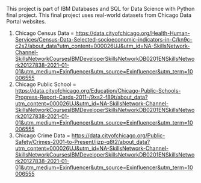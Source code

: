 This project is part of IBM Databases and SQL for Data Science with Python final project. This final project uses real-world datasets from Chicago Data Portal websites.
1. Chicago Census Data = https://data.cityofchicago.org/Health-Human-Services/Census-Data-Selected-socioeconomic-indicators-in-C/kn9c-c2s2/about_data?utm_content=000026UJ&utm_id=NA-SkillsNetwork-Channel-SkillsNetworkCoursesIBMDeveloperSkillsNetworkDB0201ENSkillsNetwork20127838-2021-01-01&utm_medium=Exinfluencer&utm_source=Exinfluencer&utm_term=10006555
2. Chicago Public School = https://data.cityofchicago.org/Education/Chicago-Public-Schools-Progress-Report-Cards-2011-/9xs2-f89t/about_data?utm_content=000026UJ&utm_id=NA-SkillsNetwork-Channel-SkillsNetworkCoursesIBMDeveloperSkillsNetworkDB0201ENSkillsNetwork20127838-2021-01-01&utm_medium=Exinfluencer&utm_source=Exinfluencer&utm_term=10006555
3. Chicago Crime Data = https://data.cityofchicago.org/Public-Safety/Crimes-2001-to-Present/ijzp-q8t2/about_data?utm_content=000026UJ&utm_id=NA-SkillsNetwork-Channel-SkillsNetworkCoursesIBMDeveloperSkillsNetworkDB0201ENSkillsNetwork20127838-2021-01-01&utm_medium=Exinfluencer&utm_source=Exinfluencer&utm_term=10006555
